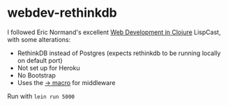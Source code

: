 # webdev-rethinkdb

I followed Eric Normand's excellent
[Web Development in Clojure](http://www.purelyfunctional.tv/web-dev-in-clojure)
LispCast, with some alterations:

* RethinkDB instead of Postgres (expects rethinkdb to be running locally on default port)
* Not set up for Heroku
* No Bootstrap
* Uses the [-> macro](https://clojuredocs.org/clojure.core/-%3E) for middleware

Run with `lein run 5000`
